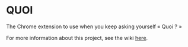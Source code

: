 # QUOI
The Chrome extension to use when you keep asking yourself « Quoi ? »

For more information about this project, see the wiki [here](https://github.com/kpatenio/QUOI/wiki).
